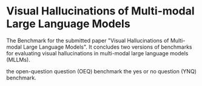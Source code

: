 # Visual Hallucinations of Multi-modal Large Language Models
The Benchmark for the submitted paper "Visual Hallucinations of Multi-modal Large Language Models". It concludes two versions of benchmarks for evaluating visual hallucinations in multi-modal large language models (MLLMs).

the open-question question (OEQ) benchmark
the yes or no question (YNQ) benchmark.
